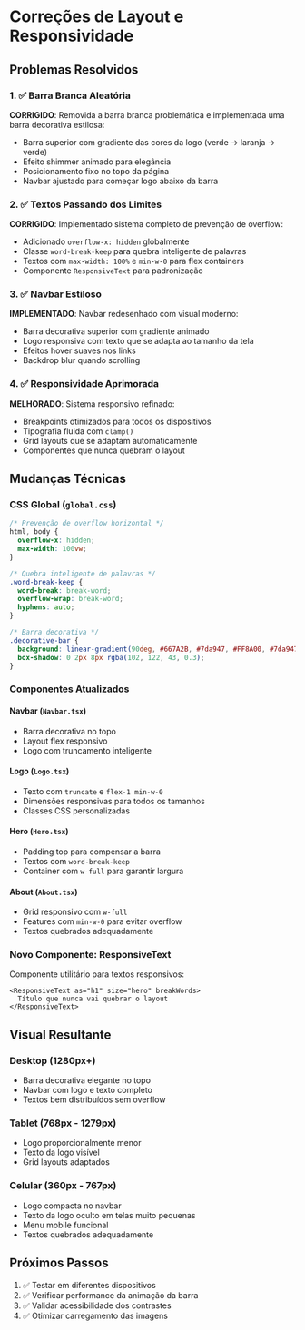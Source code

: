 # Correções de Layout e Responsividade

## Problemas Resolvidos

### 1. ✅ Barra Branca Aleatória
**CORRIGIDO**: Removida a barra branca problemática e implementada uma barra decorativa estilosa:
- Barra superior com gradiente das cores da logo (verde → laranja → verde)
- Efeito shimmer animado para elegância
- Posicionamento fixo no topo da página
- Navbar ajustado para começar logo abaixo da barra

### 2. ✅ Textos Passando dos Limites
**CORRIGIDO**: Implementado sistema completo de prevenção de overflow:
- Adicionado `overflow-x: hidden` globalmente
- Classe `word-break-keep` para quebra inteligente de palavras
- Textos com `max-width: 100%` e `min-w-0` para flex containers
- Componente `ResponsiveText` para padronização

### 3. ✅ Navbar Estiloso
**IMPLEMENTADO**: Navbar redesenhado com visual moderno:
- Barra decorativa superior com gradiente animado
- Logo responsiva com texto que se adapta ao tamanho da tela
- Efeitos hover suaves nos links
- Backdrop blur quando scrolling

### 4. ✅ Responsividade Aprimorada
**MELHORADO**: Sistema responsivo refinado:
- Breakpoints otimizados para todos os dispositivos
- Tipografia fluida com `clamp()` 
- Grid layouts que se adaptam automaticamente
- Componentes que nunca quebram o layout

## Mudanças Técnicas

### CSS Global (`global.css`)
```css
/* Prevenção de overflow horizontal */
html, body {
  overflow-x: hidden;
  max-width: 100vw;
}

/* Quebra inteligente de palavras */
.word-break-keep {
  word-break: break-word;
  overflow-wrap: break-word;
  hyphens: auto;
}

/* Barra decorativa */
.decorative-bar {
  background: linear-gradient(90deg, #667A2B, #7da947, #FF8A00, #7da947, #667A2B);
  box-shadow: 0 2px 8px rgba(102, 122, 43, 0.3);
}
```

### Componentes Atualizados

#### Navbar (`Navbar.tsx`)
- Barra decorativa no topo
- Layout flex responsivo
- Logo com truncamento inteligente

#### Logo (`Logo.tsx`)  
- Texto com `truncate` e `flex-1 min-w-0`
- Dimensões responsivas para todos os tamanhos
- Classes CSS personalizadas

#### Hero (`Hero.tsx`)
- Padding top para compensar a barra
- Textos com `word-break-keep`
- Container com `w-full` para garantir largura

#### About (`About.tsx`)
- Grid responsivo com `w-full`
- Features com `min-w-0` para evitar overflow
- Textos quebrados adequadamente

### Novo Componente: ResponsiveText
Componente utilitário para textos responsivos:
```tsx
<ResponsiveText as="h1" size="hero" breakWords>
  Título que nunca vai quebrar o layout
</ResponsiveText>
```

## Visual Resultante

### Desktop (1280px+)
- Barra decorativa elegante no topo
- Navbar com logo e texto completo
- Textos bem distribuídos sem overflow

### Tablet (768px - 1279px)
- Logo proporcionalmente menor
- Texto da logo visível
- Grid layouts adaptados

### Celular (360px - 767px)
- Logo compacta no navbar
- Texto da logo oculto em telas muito pequenas
- Menu mobile funcional
- Textos quebrados adequadamente

## Próximos Passos

1. ✅ Testar em diferentes dispositivos
2. ✅ Verificar performance da animação da barra
3. ✅ Validar acessibilidade dos contrastes
4. ✅ Otimizar carregamento das imagens
